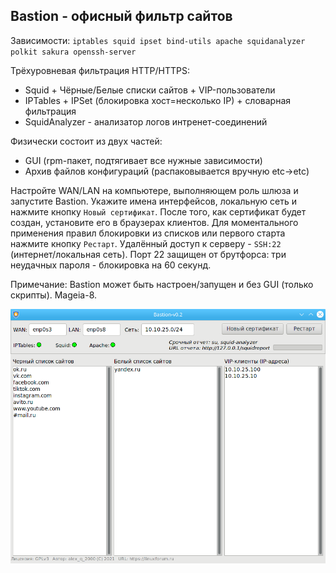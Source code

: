 Bastion - офисный фильтр сайтов
--
Зависимости: `iptables squid ipset bind-utils apache squidanalyzer polkit sakura openssh-server`

Трёхуровневая фильтрация HTTP/HTTPS:
+ Squid + Чёрные/Белые списки сайтов + VIP-пользователи
+ IPTables + IPSet (блокировка хост=несколько IP) + словарная фильтрация
+ SquidAnalyzer - анализатор логов интренет-соединений

Физически состоит из двух частей:
+ GUI (rpm-пакет, подтягивает все нужные зависимости)
+ Архив файлов конфигураций (распаковывается вручную etc->etc)

Настройте WAN/LAN на компьютере, выполняющем роль шлюза и запустите Bastion. Укажите имена интерфейсов, локальную сеть и нажмите кнопку `Новый сертификат`. После того, как сертификат будет создан, установите его в браузерах клиентов. Для моментального применения правил блокировки из списков или первого старта нажмите кнопку `Рестарт`. Удалённый доступ к серверу - `SSH:22` (интернет/локальная сеть). Порт 22 защищен от брутфорса: три неудачных пароля - блокировка на 60 секунд.

Примечание: Bastion может быть настроен/запущен и без GUI (только скрипты). Mageia-8.

![](https://github.com/AKotov-dev/bastion/blob/main/ScreenShot.png)